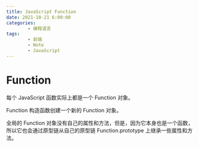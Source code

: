 ```yaml
---
title: JavaScript Function
date: 2021-10-21 6:00:00
categories:
        - 编程语言
tags:
        - 前端
        - Note
        - JavaScript
---
```


# Function

每个 JavaScript 函数实际上都是一个 Function 对象。

Function 构造函数创建一个新的 Function 对象。

全局的 Function 对象没有自己的属性和方法，但是，因为它本身也是一个函数，所以它也会通过原型链从自己的原型链 Function.prototype 上继承一些属性和方法。
